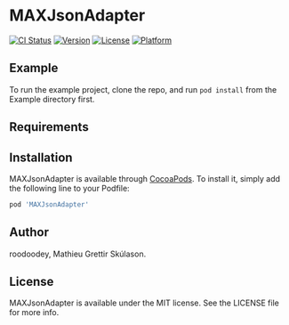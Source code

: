 # MAXJsonAdapter

[![CI Status](http://img.shields.io/travis/roodoodey/MAXJsonAdapter.svg?style=flat)](https://travis-ci.org/roodoodey/MAXJsonAdapter)
[![Version](https://img.shields.io/cocoapods/v/MAXJsonAdapter.svg?style=flat)](http://cocoapods.org/pods/MAXJsonAdapter)
[![License](https://img.shields.io/cocoapods/l/MAXJsonAdapter.svg?style=flat)](http://cocoapods.org/pods/MAXJsonAdapter)
[![Platform](https://img.shields.io/cocoapods/p/MAXJsonAdapter.svg?style=flat)](http://cocoapods.org/pods/MAXJsonAdapter)

## Example

To run the example project, clone the repo, and run `pod install` from the Example directory first.

## Requirements

## Installation

MAXJsonAdapter is available through [CocoaPods](http://cocoapods.org). To install
it, simply add the following line to your Podfile:

```ruby
pod 'MAXJsonAdapter'
```

## Author

roodoodey, Mathieu Grettir Skúlason.

## License

MAXJsonAdapter is available under the MIT license. See the LICENSE file for more info.
